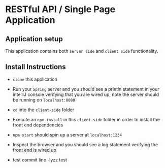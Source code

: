 # RESTful API / Single Page Application

## Application setup

This application contains both `server side` and `client side` functionality.

## Install Instructions

- `clone` this application
- Run your `Spring` server and you should see a println statement in your intelliJ console verifying that you are wired up, note the server should be running on `localhost:8080`
- `cd` into the `client-side` folder
- Execute an `npm install` in this `client-side` folder in order to install the front end dependencies
- `npm start` should spin up a server at `localhost:1234`
- Inspect the browser and you should see a log statement verifying the front end is wired up


- test commit line
-lyzz test